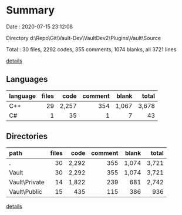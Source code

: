 # Summary

Date : 2020-07-15 23:12:08

Directory d:\Repo\Git\Vault-Dev\VaultDev2\Plugins\Vault\Source

Total : 30 files,  2292 codes, 355 comments, 1074 blanks, all 3721 lines

[details](details.md)

## Languages
| language | files | code | comment | blank | total |
| :--- | ---: | ---: | ---: | ---: | ---: |
| C++ | 29 | 2,257 | 354 | 1,067 | 3,678 |
| C# | 1 | 35 | 1 | 7 | 43 |

## Directories
| path | files | code | comment | blank | total |
| :--- | ---: | ---: | ---: | ---: | ---: |
| . | 30 | 2,292 | 355 | 1,074 | 3,721 |
| Vault | 30 | 2,292 | 355 | 1,074 | 3,721 |
| Vault\Private | 14 | 1,822 | 239 | 681 | 2,742 |
| Vault\Public | 15 | 435 | 115 | 386 | 936 |

[details](details.md)